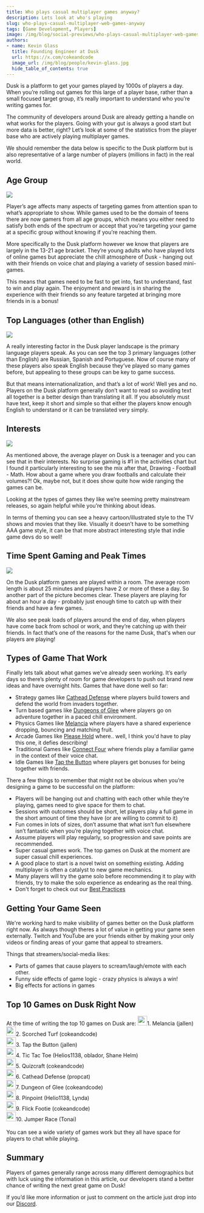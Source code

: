 ```yaml
---
title: Who plays casual multiplayer games anyway?  
description: Lets look at who's playing 
slug: who-plays-casual-multiplayer-web-games-anyway
tags: [Game Development, Players]
image: /img/blog/social-previews/who-plays-casual-multiplayer-web-games-anyway.png
authors:
- name: Kevin Glass 
  title: Founding Engineer at Dusk  
  url: https://x.com/cokeandcode
  image_url: /img/blog/people/kevin-glass.jpg
  hide_table_of_contents: true
---
```


<head>
  <title>Who plays casual multiplayer games anyway?</title>
  <meta property="og:title" content="Who plays casual multiplayer games anyway?"/>
</head>

Dusk is a platform to get your games played by 1000s of players a day. When you’re rolling out games for this large of a player base, rather than a small focused target group, it’s really important to understand who you’re writing games for.

The community of developers around Dusk are already getting a handle on what works for the players. Going with your gut is always a good start but more data is better, right? Let’s look at some of the statistics from the player base who are actively playing multiplayer games.

We should remember the data below is specific to the Dusk platform but is also representative of a large number of players (millions in fact) in the real world.

## Age Group

![](/img/blog/callouts/agegroup.png)

Player’s age affects many aspects of targeting games from attention span to what’s appropriate to show. While games used to be the domain of teens there are now gamers from all age groups, which means you either need to satisfy both ends of the spectrum or accept that you’re targeting your game at a specific group without knowing if you’re reaching them.

More specifically to the Dusk platform however we know that players are largely in the 13-21 age bracket. They’re young adults who have played lots of online games but appreciate the chill atmosphere of Dusk - hanging out with their friends on voice chat and playing a variety of session based mini-games. 

This means that games need to be fast to get into, fast to understand, fast to win and play again. The enjoyment and reward is in sharing the experience with their friends so any feature targeted at bringing more friends in is a bonus!

## Top Languages (other than English)

![](/img/blog/callouts/languages.png)

A really interesting factor in the Dusk player landscape is the primary language players speak. As you can see the top 3 primary languages (other than English) are Russian, Spanish and Portuguese. Now of course many of these players also speak English because they’ve played so many games before, but appealing to these groups can be key to game success.

But that means internationalization, and that’s a lot of work! Well yes and no. Players on the Dusk platform generally don’t want to read so avoiding text all together is a better design than translating it all. If you absolutely must have text, keep it short and simple so that either the players know enough English to understand or it can be translated very simply. 

## Interests 

![](/img/blog/callouts/interests.png)

As mentioned above, the average player on Dusk is a teenager and you can see that in their interests. No surprise gaming is #1 in the activities chart but I found it particularly interesting to see the mix after that, Drawing - Football - Math. How about a game where you draw footballs and calculate their volumes?! Ok, maybe not, but it does show quite how wide ranging the games can be.

Looking at the types of games they like we’re seeming pretty mainstream releases, so again helpful while you’re thinking about ideas. 

In terms of theming you can see a heavy cartoon/illustrated style to the TV shows and movies that they like. Visually it doesn’t have to be something AAA game style, it can be that more abstract interesting style that indie game devs do so well!

## Time Spent Gaming and Peak Times

![](/img/blog/callouts/playtime.png)

On the Dusk platform games are played within a room. The average room length is about 25 minutes and players have 2 or more of these a day. So another part of the picture becomes clear. These players are playing for about an hour a day - probably just enough time to catch up with their friends and have a few games.

We also see peak loads of players around the end of day, when players have come back from school or work, and they’re catching up with their friends. In fact that’s one of the reasons for the name Dusk, that's when our players are playing! 

## Types of Game That Work

Finally lets talk about what games we’ve already seen working. It’s early days so there’s plenty of room for game developers to push out brand new ideas and have overnight hits. Games that have done well so far:

* Strategy games like [Cathead Defense](https://join.dusk.gg/game/Tn3Vpu5m-CQE) where players build towers and defend the world from invaders together.
* Turn based games like [Dungeons of Glee](https://join.dusk.gg/game/VMlQEaBM-3g) where players go on adventure together in a paced chill environment.  
* Physics Games like [Melancia](https://join.dusk.gg/game/bRcvMKaL--) where players have a shared experience dropping, bouncing and matching fruit.
* Arcade Games like [Please Hold](https://join.dusk.gg/game/R8VAXH2D-FgE) where.. well, I think you'd have to play this one, it defies describing!
* Traditional Games like [Connect Four](https://join.dusk.gg/game/ROdRL4pb-KQE) where friends play a familiar game in the context of their voice chat.
* Idle Games like [Tap the Button](https://join.dusk.gg/game/pgkTdiF0-HAE) where players get bonuses for being together with friends.

There a few things to remember that might not be obvious when you’re designing a game to be successful on the platform:

* Players will be hanging out and chatting with each other while they’re playing, games need to give space for them to chat.
* Sessions with outcomes should be short, let players play a full game in the short amount of time they have (or are willing to commit to it)
* Fun comes in lots of sizes, don’t assume that what isn’t fun elsewhere isn’t fantastic when you’re playing together with voice chat. 
* Assume players will play regularly, so progression and save points are recommended.
* Super casual games work. The top games on Dusk at the moment are super casual chill experiences.
* A good place to start is a novel twist on something existing. Adding multiplayer is often a catalyst to new game mechanics.
* Many players will try the game solo before recommending it to play with friends, try to make the solo experience as endearing as the real thing.
* Don't forget to check out our [Best Practices](/docs/playtesting/gameplay-best-practices)

## Getting Your Game Seen

We're working hard to make visibility of games better on the Dusk platform right now. As always though theres a lot of value in getting your game seen externally. Twitch and YouTube are your friends either by making your only videos or finding areas of your game that appeal to streamers.

Things that streamers/social-media likes:

* Parts of games that cause players to scream/laugh/emote with each other. 
* Funny side effects of game logic - crazy physics is always a win!
* Big effects for actions in games

## Top 10 Games on Dusk Right Now

At the time of writing the top 10 games on Dusk are:
<img width="25" class="top10img" src="https://games-production.rune.ai/248/media/preview_img-25c89bb3-e874-4d81-9ddf-46045c559df3.png"/><span class="top10Entry">1. Melancia (jallen)</span><br/>
<img width="25" class="top10img" src="https://games-production.rune.ai/243/media/preview_img-7fd2bace-b0c8-4930-b938-77ef48b76d4e.png"/><span class="top10Entry">2. Scorched Turf (cokeandcode)</span><br/>
<img width="25" class="top10img" src="https://games-production.rune.ai/284/media/preview_img-726b690e-ee92-424c-aeb0-f09b0b2227df.png"/><span class="top10Entry">3. Tap the Button (jallen)</span><br/>
<img width="25" class="top10img" src="https://games-production.rune.ai/84/media/preview_img-dfb96370-dfc1-4a20-a1ae-8537c88e0cd6.png"/><span class="top10Entry">4. Tic Tac Toe (Helios1138, oblador, Shane Helm)</span><br/>
<img width="25" class="top10img" src="https://games-production.rune.ai/295/media/preview_img-1f6f341d-f632-4071-a554-f4041545d4c8.png"/><span class="top10Entry">5. Quizcraft (cokeandcode)</span><br/>
<img width="25" class="top10img" src="https://games-production.rune.ai/265/media/preview_img-5cefc290-26ef-487b-86f2-d43dacf7369e.png"/><span class="top10Entry">6. Cathead Defense (propcat)</span><br/>
<img width="25" class="top10img" src="https://games-production.rune.ai/222/media/preview_img-a40eaf01-120e-46c6-92b3-a56040622a6c.png"/><span class="top10Entry">7. Dungeon of Glee (cokeandcode)</span><br/>
<img width="25" class="top10img" src="https://games-production.rune.ai/93/media/preview_img-2ea296b9-eecb-4e3e-972a-58d1c7d088ba.png"/><span class="top10Entry">8. Pinpoint (Helio1138, Lynda)</span><br/>
<img width="25" class="top10img" src="https://games-production.rune.ai/249/media/preview_img-0c7ef8ca-51b3-48a5-8210-f7fbc3c181be.png"/><span class="top10Entry">9. Flick Footie (cokeandcode)</span><br/>
<img width="25" class="top10img" src="https://games-production.rune.ai/280/media/preview_img-5af706d3-c1b6-4178-bc9f-bf7e7c2b010d.png"/><span class="top10Entry">10. Jumper Race (Tonai)</span><br/>
<br/>
You can see a wide variety of games work but they all have space for players to chat while playing.

## Summary

Players of games generally range across many different demographics but with luck using the information in this article, our developers stand a better chance of writing the next great game on Dusk!

If you’d like more information or just to comment on the article just drop into our [Discord](https://discord.gg/dusk-devs).
